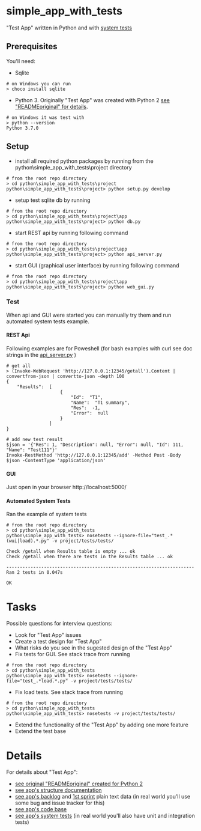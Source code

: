 # simple_app_with_tests
"Test App" written in Python and with [system tests](http://softwaretestingfundamentals.com/system-testing/#:~:text=SYSTEM%20TESTING%20is%20a%20level,compliance%20with%20the%20specified%20requirements.)

## Prerequisites 
You'll need:
* Sqlite
```
# on Windows you can run
> choco install sqlite
```
* Python 3. Originally "Test App" was created with Python 2 [see "READMEoriginal" for details](simple_app_with_tests/READMEoriginal).
```
# on Windows it was test with
> python --version
Python 3.7.0
```

## Setup
* install all required python packages by running from the python\simple_app_with_tests\project directory
```
# from the root repo directory
> cd python\simple_app_with_tests\project
python\simple_app_with_tests\project> python setup.py develop
```
* setup test sqlite db by running
```
# from the root repo directory
> cd python\simple_app_with_tests\project\app
python\simple_app_with_tests\project> python db.py
```
* start REST api by running following command
```
# from the root repo directory
> cd python\simple_app_with_tests\project\app
python\simple_app_with_tests\project> python api_server.py
```
* start GUI (graphical user interface) by running following command
```
# from the root repo directory
> cd python\simple_app_with_tests\project\app
python\simple_app_with_tests\project> python web_gui.py
```

### Test
When api and GUI were started you can manually try them and run automated system tests example.

#### REST Api
Following examples are for Poweshell (for bash examples with curl see doc strings in the [api_server.py](simple_app_with_tests/project/app/api_server.py) )
```
# get all
> (Invoke-WebRequest 'http://127.0.0.1:12345/getall').Content | convertfrom-json | convertto-json -depth 100
{
    "Results":  [
                    {
                        "Id":  "T1",
                        "Name":  "T1 summary",
                        "Res":  -1,
                        "Error":  null
                    }
                ]
}

# add new test result
$json = '{"Res": 1, "Description": null, "Error": null, "Id": 111, "Name": "Test111"}'
Invoke-RestMethod 'http://127.0.0.1:12345/add' -Method Post -Body $json -ContentType 'application/json'
```

#### GUI
Just open in your browser http://localhost:5000/ 

#### Automated System Tests
Ran the example of system tests
```
# from the root repo directory
> cd python\simple_app_with_tests
python\simple_app_with_tests> nosetests --ignore-file="test_.*(wui|load).*.py" -v project/tests/tests/

Check /getall when Results table is empty ... ok
Check /getall when there are tests in the Results table ... ok

----------------------------------------------------------------------
Ran 2 tests in 0.047s

OK
```

# Tasks
Possible questions for interview questions:
* Look for "Test App" issues
* Create a test design for "Test App" 
* What risks do you see in the sugested design of the "Test App"
* Fix tests for GUI. See stack trace from running
```
# from the root repo directory
> cd python\simple_app_with_tests
python\simple_app_with_tests> nosetests --ignore-file="test_.*load.*.py" -v project/tests/tests/
```
* Fix load tests. See stack trace from running
```
# from the root repo directory
> cd python\simple_app_with_tests
python\simple_app_with_tests> nosetests -v project/tests/tests/
```
* Extend the functionality of the "Test App" by adding one more feature
* Extend the test base

# Details
For details about "Test App":
* [see original "READMEoriginal" created for Python 2](simple_app_with_tests/READMEoriginal)
* [see app's structure documentation](simple_app_with_tests/docs/app)
* [see app's backlog](simple_app_with_tests/docs/backlog) and [1st sprint](simple_app_with_tests/docs/sprint1) plain text data (in real world you'll use some bug and issue tracker for this)
* [see app's code base](simple_app_with_tests/project/app)
* [see app's system tests](simple_app_with_tests/project/tests) (in real world you'll also have unit and integration tests)